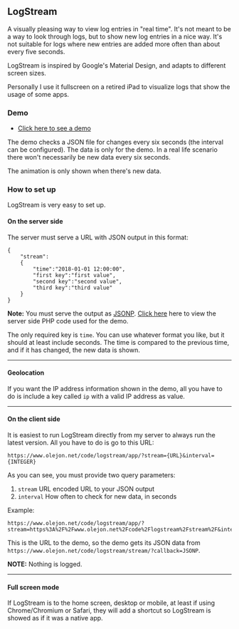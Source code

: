 ## LogStream

A visually pleasing way to view log entries in "real time". It's not meant to be a way to look through logs, but to show new log entries in a nice way. It's not suitable for logs where new entries are added more often than about every five seconds.

LogStream is inspired by Google's Material Design, and adapts to different screen sizes.

Personally I use it fullscreen on a retired iPad to visualize logs that show the usage of some apps.

### Demo

* [Click here to see a demo](https://www.olejon.net/code/logstream/?page=demo)

The demo checks a JSON file for changes every six seconds (the interval can be configured). The data is only for the demo. In a real life scenario there won't necessarily be new data every six seconds. 

The animation is only shown when there's new data.

### How to set up

LogStream is very easy to set up.

#### On the server side

The server must serve a URL with JSON output in this format:
```
{
	"stream":
	{
		"time":"2018-01-01 12:00:00",
		"first key":"first value",
		"second key":"second value",
		"third key":"third value"
	}
}
```

**Note:** You must serve the output as [JSONP](https://en.wikipedia.org/wiki/JSONP). [Click here](https://gist.github.com/olejon/637e329309edb8a1c8d4) here to view the server side PHP code used for the demo.

The only required key is `time`. You can use whatever format you like, but it should at least include seconds. The time is compared to the previous time, and if it has changed, the new data is shown.

---

#### Geolocation

If you want the IP address information shown in the demo, all you have to do is include a key called `ip` with a valid IP address as value.

---

#### On the client side

It is easiest to run LogStream directly from my server to always run the latest version. All you have to do is go to this URL:
```
https://www.olejon.net/code/logstream/app/?stream={URL}&interval={INTEGER}
```

As you can see, you must provide two query parameters:

1. `stream` URL encoded URL to your JSON output
2. `interval` How often to check for new data, in seconds

Example:
```
https://www.olejon.net/code/logstream/app/?stream=https%3A%2F%2Fwww.olejon.net%2Fcode%2Flogstream%2Fstream%2F&interval=6
```

This is the URL to the demo, so the demo gets its JSON data from `https://www.olejon.net/code/logstream/stream/?callback=JSONP`.

**NOTE:** Nothing is logged.

---

#### Full screen mode

If LogStream is to the home screen, desktop or mobile, at least if using Chrome/Chromium or Safari, they will add a shortcut so LogStream is showed as if it was a native app.
